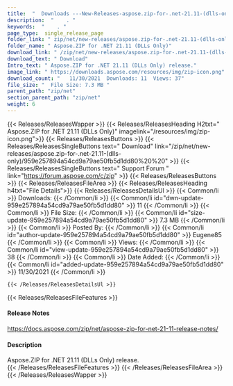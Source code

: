 ```yaml
---
title:  "  Downloads ---New-Releases-aspose.zip-for-.net-21.11-(dlls-only) . " 
description:  "    . " 
keywords:  "    . " 
page_type:  single_release_page
folder_link: " zip/net/new-releases/aspose.zip-for-.net-21.11-(dlls-only)/"
folder_name: " Aspose.ZIP for .NET 21.11 (DLLs Only)"
download_link: " /zip/net/new-releases/aspose.zip-for-.net-21.11-(dlls-only)/959e257894a54cd9a79ae50fb5d1dd80"
download_text: " Download"
Intro_text: " Aspose.ZIP for .NET 21.11 (DLLs Only) release."
image_link: " https://downloads.aspose.com/resources/img/zip-icon.png"
download_count: "   11/30/2021  Downloads: 11  Views: 37"
file_size: "  File Size: 7.3 MB "
parent_path: "zip/net"
section_parent_path: "zip/net"
weight: 6 
---
```


{{< Releases/ReleasesWapper >}}
  {{< Releases/ReleasesHeading H2txt=" Aspose.ZIP for .NET 21.11 (DLLs Only)" imagelink="/resources/img/zip-icon.png">}}
  {{< Releases/ReleasesButtons >}}
    {{< Releases/ReleasesSingleButtons text=" Download" link="/zip/net/new-releases/aspose.zip-for-.net-21.11-(dlls-only)/959e257894a54cd9a79ae50fb5d1dd80%20%20" >}}
    {{< Releases/ReleasesSingleButtons text=" Support Forum " link="https://forum.aspose.com/c/zip" >}}
  {{< Releases/ReleasesButtons >}}
  {{< Releases/ReleasesFileArea >}}
    {{< Releases/ReleasesHeading h4txt="File Details">}}
    {{< Releases/ReleasesDetailsUl >}}
            {{< Common/li  >}} Downloads: {{< /Common/li >}} 
      {{< Common/li id="dwn-update-959e257894a54cd9a79ae50fb5d1dd80" >}} 11 {{< /Common/li >}} 
      {{< Common/li  >}} File Size: {{< /Common/li >}} 
      {{< Common/li id="size-update-959e257894a54cd9a79ae50fb5d1dd80" >}} 7.3 MB {{< /Common/li >}} 
      {{< Common/li  >}} Posted By: {{< /Common/li >}} 
      {{< Common/li id="author-update-959e257894a54cd9a79ae50fb5d1dd80" >}} Eugene85 {{< /Common/li >}} 
      {{< Common/li  >}} Views: {{< /Common/li >}} 
      {{< Common/li id="view-update-959e257894a54cd9a79ae50fb5d1dd80" >}} 38 {{< /Common/li >}} 
      {{< Common/li  >}} Date Added: {{< /Common/li >}} 
      {{< Common/li id="added-update-959e257894a54cd9a79ae50fb5d1dd80" >}} 11/30/2021 {{< /Common/li >}} 

    {{< /Releases/ReleasesDetailsUl >}}

  {{< Releases/ReleasesFileFeatures >}}
      <h4>Release Notes</h4><div><a href="https://docs.aspose.com/zip/net/aspose-zip-for-net-21-11-release-notes/">https://docs.aspose.com/zip/net/aspose-zip-for-net-21-11-release-notes/</a></div><h4>Description</h4><div class="HTMLDescription">Aspose.ZIP for .NET 21.11 (DLLs Only) release.</div>
  {{< /Releases/ReleasesFileFeatures >}}
 {{< /Releases/ReleasesFileArea >}}
{{< /Releases/ReleasesWapper >}}


